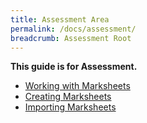```yaml
---
title: Assessment Area
permalink: /docs/assessment/
breadcrumb: Assessment Root
---
```


**This guide is for Assessment.**

- [Working with Marksheets](working-with-marksheets)
- [Creating Marksheets](creating-marksheets)
- [Importing Marksheets](importing-marksheets)
